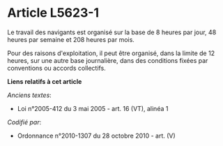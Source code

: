 # Article L5623-1

Le travail des navigants est organisé sur la base de 8 heures par jour, 48 heures par semaine et 208 heures par mois.

Pour des raisons d'exploitation, il peut être organisé, dans la limite de 12 heures, sur une autre base journalière, dans des
conditions fixées par conventions ou accords collectifs.

**Liens relatifs à cet article**

_Anciens textes_:

  - Loi n°2005-412 du 3 mai 2005 - art. 16 (VT), alinéa 1

_Codifié par_:

  - Ordonnance n°2010-1307 du 28 octobre 2010 - art. (V)
